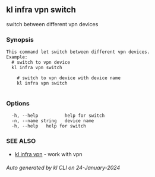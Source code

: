 ## kl infra vpn switch

switch between different vpn devices

### Synopsis

```
This command let switch between different vpn devices.
Example:
  # switch to vpn device
  kl infra vpn switch

	# switch to vpn device with device name
	kl infra vpn switch
	
```

### Options

```
  -h, --help          help for switch
  -n, --name string   device name
  -h, --help   help for switch
```

### SEE ALSO

* [kl infra vpn](kl_infra_vpn.md)  - work with vpn

###### Auto generated by kl CLI on 24-January-2024
